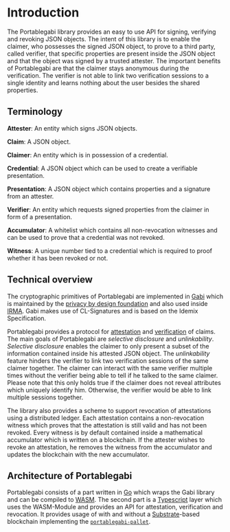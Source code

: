 # Introduction

The Portablegabi library provides an easy to use API for signing, verifying and revoking JSON objects.
The intent of this library is to enable the claimer, who possesses the signed JSON object, to prove to a third party, called verifier, that specific properties are present inside the JSON object and that the object was signed by a trusted attester.
The important benefits of Portablegabi are that the claimer stays anonymous during the verification.
The verifier is not able to link two verification sessions to a single identity and learns nothing about the user besides the shared properties.

## Terminology

**Attester**: An entity which signs JSON objects.

**Claim**: A JSON object.

**Claimer**: An entity which is in possession of a credential.

**Credential**: A JSON object which can be used to create a verifiable presentation.

**Presentation**: A JSON object which contains properties and a signature from an attester.

**Verifier**: An entity which requests signed properties from the claimer in form of a presentation.

**Accumulator**: A whitelist which contains all non-revocation witnesses and can be used to prove that a credential was not revoked.

**Witness**: A unique number tied to a credential which is required to proof whether it has been revoked or not.

## Technical overview

The cryptographic primitives of Portablegabi are implemented in [Gabi](https://github.com/privacybydesign/gabi) which is maintained by the [privacy by design foundation](https://privacybydesign.foundation/en/) and also used inside [IRMA](https://www.irmacard.org).
Gabi makes use of CL-Signatures and is based on the Idemix Specification.

Portablegabi provides a protocol for [attestation](2_attestation.md) and [verification](3_verification.md) of claims.
The main goals of Portablegabi are *selective disclosure* and *unlinkability*.
*Selective disclosure* enables the claimer to only present a subset of the information contained inside his attested JSON object.
The *unlinkability* feature hinders the verifier to link two verification sessions of the same claimer together.
The claimer can interact with the same verifier multiple times without the verifier being able to tell if he talked to the same claimer. Please note that this only holds true if the claimer does not reveal attributes which uniquely identify him. Otherwise, the verifier would be able to link multiple sessions together.

The library also provides a scheme to support revocation of attestations using a distributed ledger.
Each attestation contains a non-revocation witness which proves that the attestation is still valid and has not been revoked.
Every witness is by default contained inside a mathematical accumulator which is written on a blockchain.
If the attester wishes to revoke an attestation, he removes the witness from the accumulator and updates the blockchain with the new accumulator.

## Architecture of Portablegabi

Portablegabi consists of a part written in [Go](https://golang.org) which wraps the Gabi library and can be compiled to [WASM](https://webassembly.org).
The second part is a [Typescript](http://www.typescriptlang.org/index.html) layer which uses the WASM-Module and provides an API for attestation, verification and revocation. It provides usage of with and without a [Substrate](https://www.parity.io/substrate/)-based blockchain implementing the [`portablegabi-pallet`](https://github.com/KILTprotocol/portablegabi-pallet). 
